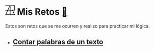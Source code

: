 # <img src="../../../imgs/logo.png" alt="Vanilla" width="30"/> Mis Retos [🐾](../main.md)

Estos son retos que se me ocurren y realizo para practicar mi lógica.

- ## [Contar palabras de un texto](1.md)